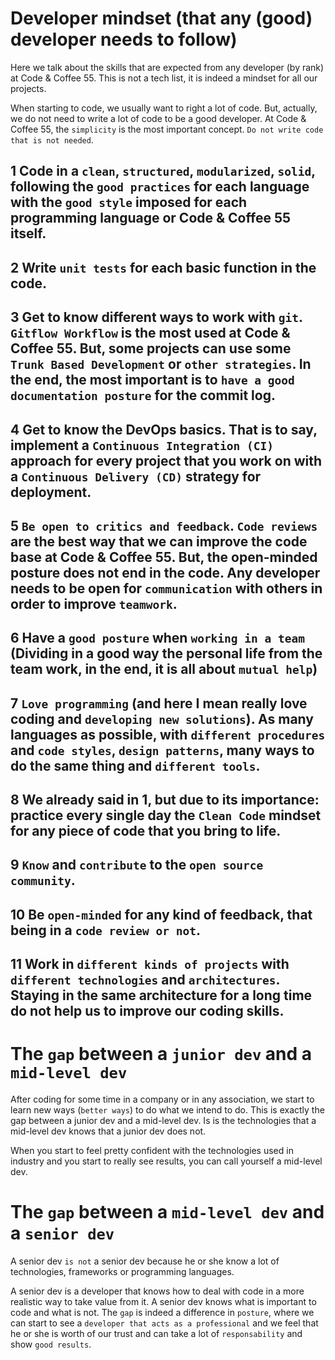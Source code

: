 # Developer mindset (that any (good) developer needs to follow)
Here we talk about the skills that are expected from any developer (by rank) at Code &amp; Coffee 55. This is not a tech list, it is indeed a mindset for all our projects. 


When starting to code, we usually want to right a lot of code. But, actually, we do not need to write a lot of code to be a good developer. At Code & Coffee 55, the ``simplicity`` is the most important concept. ``Do not write code that is not needed``. 

## 1 Code in a ``clean``, ``structured``, ``modularized``, ``solid``, following the ``good practices`` for each language with the ``good style`` imposed for each programming language or Code & Coffee 55 itself. 

## 2 Write ``unit tests`` for each basic function in the code.

## 3 Get to know different ways to work with ``git``. ``Gitflow Workflow`` is the most used at Code & Coffee 55. But, some projects can use some ``Trunk Based Development`` or ``other strategies``. In the end, the most important is to ``have a good documentation posture`` for the commit log.

## 4 Get to know the DevOps basics. That is to say, implement a ``Continuous Integration (CI)`` approach for every project that you work on with a ``Continuous Delivery (CD)`` strategy for deployment.

## 5 ``Be open to critics and feedback``. ``Code reviews`` are the best way that we can improve the code base at Code & Coffee 55. But, the open-minded posture does not end in the code. Any developer needs to be open for ``communication`` with others in order to improve ``teamwork``.

## 6 Have a ``good posture`` when ``working in a team`` (Dividing in a good way the personal life from the team work, in the end, it is all about ``mutual help``)

## 7 ``Love programming`` (and here I mean really love coding and ``developing new solutions``). As many languages as possible, with ``different procedures`` and ``code styles``, ``design patterns``, many ways to do the same thing and ``different tools``.

## 8 We already said in 1, but due to its importance: practice every single day the ``Clean Code`` mindset for any piece of code that you bring to life. 

## 9 ``Know`` and ``contribute`` to the ``open source community``.

## 10 Be ``open-minded`` for any kind of feedback, that being in a ``code review or not``.

## 11 Work in ``different kinds of projects`` with ``different technologies`` and ``architectures``. Staying in the same architecture for a long time do not help us to improve our coding skills.

# The ``gap`` between a ``junior dev`` and a ``mid-level dev``
After coding for some time in a company or in any association, we start to learn new ways (``better ways``) to do what we intend to do. This is exactly the gap between a junior dev and a mid-level dev. Is is the technologies that a mid-level dev knows that a junior dev does not. 

When you start to feel pretty confident with the technologies used in industry and you start to really see results, you can call yourself a mid-level dev. 

# The ``gap`` between a ``mid-level dev`` and a ``senior dev``
A senior dev ``is not`` a senior dev because he or she know a lot of technologies, frameworks or programming languages. 

A senior dev is a developer that knows how to deal with code in a more realistic way to take value from it. A senior dev knows what is important to code and what is not. The ``gap`` is indeed a difference in ``posture``, where we can start to see a ``developer that acts as a professional`` and we feel that he or she is worth of our trust and can take a lot of ``responsability`` and show ``good results``. 
